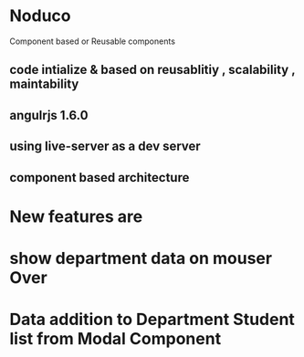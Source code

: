 # Noduco
Component based or Reusable components


## code intialize & based on reusablitiy , scalability , maintability
## angulrjs 1.6.0
## using live-server as a dev server 
## component based architecture

# New features are 
#   show department data on mouser Over
#  Data addition to Department Student list from Modal Component